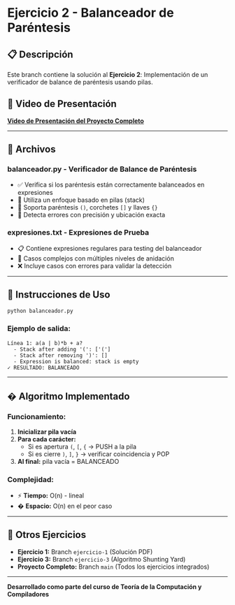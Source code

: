# Ejercicio 2 - Balanceador de Paréntesis

## 📋 Descripción
Este branch contiene la solución al **Ejercicio 2**: Implementación de un verificador de balance de paréntesis usando pilas.

## 🎥 Video de Presentación
**[Video de Presentación del Proyecto Completo](https://youtu.be/DyzjnCa10WI)**

---

## 📁 Archivos

### **balanceador.py** - Verificador de Balance de Paréntesis
- ✅ Verifica si los paréntesis están correctamente balanceados en expresiones
- 🔧 Utiliza un enfoque basado en pilas (stack)
- 📝 Soporta paréntesis `()`, corchetes `[]` y llaves `{}`
- 🎯 Detecta errores con precisión y ubicación exacta

### **expresiones.txt** - Expresiones de Prueba
- 📋 Contiene expresiones regulares para testing del balanceador
- 🧪 Casos complejos con múltiples niveles de anidación
- ❌ Incluye casos con errores para validar la detección

---

## 🚀 Instrucciones de Uso

```bash
python balanceador.py
```

### Ejemplo de salida:
```
Línea 1: a(a | b)*b + a?
  - Stack after adding '(': ['(']
  - Stack after removing ')': []
  - Expression is balanced: stack is empty
✓ RESULTADO: BALANCEADO
```

---

## �️ Algoritmo Implementado

### **Funcionamiento:**
1. **Inicializar pila vacía**
2. **Para cada carácter:**
   - Si es apertura `(`, `[`, `{` → PUSH a la pila
   - Si es cierre `)`, `]`, `}` → verificar coincidencia y POP
3. **Al final:** pila vacía = BALANCEADO

### **Complejidad:**
- ⚡ **Tiempo:** O(n) - lineal
- � **Espacio:** O(n) en el peor caso

---

## 🔗 Otros Ejercicios
- **Ejercicio 1:** Branch `ejercicio-1` (Solución PDF)
- **Ejercicio 3:** Branch `ejercicio-3` (Algoritmo Shunting Yard)
- **Proyecto Completo:** Branch `main` (Todos los ejercicios integrados)

---
**Desarrollado como parte del curso de Teoría de la Computación y Compiladores**
